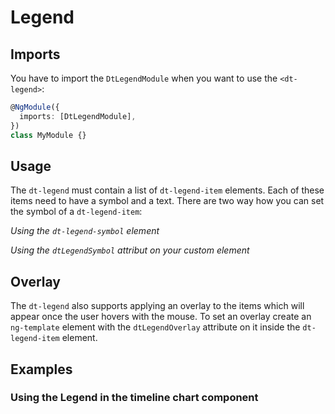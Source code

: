 # Legend

<ba-live-example name="DtExampleDefaultLegend"></ba-live-example>

## Imports

You have to import the `DtLegendModule` when you want to use the `<dt-legend>`:

```typescript
@NgModule({
  imports: [DtLegendModule],
})
class MyModule {}
```

## Usage

The `dt-legend` must contain a list of `dt-legend-item` elements. Each of these
items need to have a symbol and a text. There are two way how you can set the
symbol of a `dt-legend-item`:

_Using the `dt-legend-symbol` element_

<ba-live-example name="DtExampleDefaultLegend"></ba-live-example>

_Using the `dtLegendSymbol` attribut on your custom element_

<ba-live-example name="DtExampleSymbolAttributeLegend"></ba-live-example>

## Overlay

The `dt-legend` also supports applying an overlay to the items which will appear
once the user hovers with the mouse. To set an overlay create an `ng-template`
element with the `dtLegendOverlay` attribute on it inside the `dt-legend-item`
element.

<ba-live-example name="DtExampleOverlayLegend"></ba-live-example>

## Examples

### Using the Legend in the timeline chart component

<ba-live-example name="DtExampleTimelineChartLegend"></ba-live-example>
